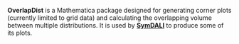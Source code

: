 **OverlapDist** is a Mathematica package designed for generating corner plots (currently limited to grid data) and calculating
the overlapping volume between multiple distributions. It is used by [**SymDALI**](https://github.com/Felipe-4/SymDALI)
to produce some of its plots.
